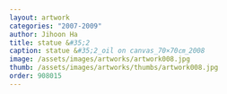```yaml
---
layout: artwork 
categories: "2007-2009"
author: Jihoon Ha 
title: statue &#35;2 
caption: statue &#35;2_oil on canvas_70×70㎝_2008 
image: /assets/images/artworks/artwork008.jpg 
thumb: /assets/images/artworks/thumbs/artwork008.jpg 
order: 908015 
---
```

